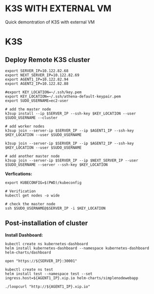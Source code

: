 K3S WITH EXTERNAL VM
====================

Quick demontration of K3S with external VM

# K3S

## Deploy Remote K3S cluster

```
export SERVER_IP=10.122.82.68
export NEXT_SERVER_IP=10.122.82.69
export AGENT1_IP=10.122.82.94
export AGENT2_IP=10.122.82.88

#export KEY_LOCATION=~/.ssh/key.pem
export KEY_LOCATION=~/.ssh/athena-default-keypair.pem
export SUDO_USERNAME=ec2-user

# add the master node
k3sup install --ip $SERVER_IP --ssh-key $KEY_LOCATION --user $SUDO_USERNAME --cluster

# add worker nodes
k3sup join --server-ip $SERVER_IP --ip $AGENT1_IP --ssh-key $KEY_LOCATION --user $SUDO_USERNAME

k3sup join --server-ip $SERVER_IP --ip $AGENT2_IP --ssh-key $KEY_LOCATION --user $SUDO_USERNAME

# add another master node
k3sup join --server-ip $SERVER_IP --ip $NEXT_SERVER_IP --user $SUDO_USERNAME --server --ssh-key $KEY_LOCATION
```

**Verfications:**
```
export KUBECONFIG=$(PWD)/kubeconfig

# Verification
kubectl get nodes -o wide

# check the master node
ssh $SUDO_USERNAME@$SERVER_IP -i $KEY_LOCATION

```

## Post-installation of cluster

**Install Dashboard:**
```
kubectl create ns kubernetes-dashboard
helm install kubernetes-dashboard --namespace kubernetes-dashboard helm-charts/dashboard

open "https://${SERVER_IP}:30001"
```

```
kubectl create ns test
helm install test --namespace test --set ingress.host=${AGENT1_IP}.xip.io helm-charts/simplenodewebapp
```

```
./loopcurl "http://${AGENT1_IP}.xip.io"
```